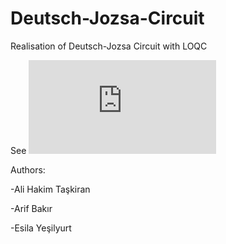# Deutsch-Jozsa-Circuit
Realisation of Deutsch-Jozsa Circuit with LOQC

See ![Report](https://github.com/PhotonicQuantumComputing/Deutsch-Jozsa-Circuit/blob/main/Realisation%20of%20Optical%20Deutsch-Jozsa%20Circuit%20with%20LOQC.pdf)

Authors:

-Ali Hakim Taşkiran

-Arif Bakır

-Esila Yeşilyurt

